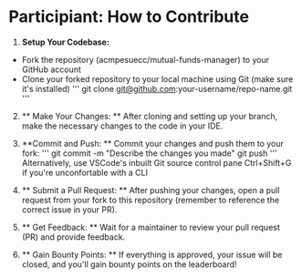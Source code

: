 # Participiant: How to Contribute
1. **Setup Your Codebase:**

- Fork the repository (acmpesuecc/mutual-funds-manager) to your GitHub account
- Clone your forked repository to your local machine using Git (make sure it's installed)
'''
git clone git@github.com:your-username/repo-name.git
'''
2. ** Make Your Changes: ** After cloning and setting up your branch, make the necessary changes to the code in your IDE.

3. **Commit and Push: ** Commit your changes and push them to your fork:
'''
git commit -m "Describe the changes you made"
git push
'''
Alternatively, use VSCode's inbuilt Git source control pane Ctrl+Shift+G if you're unconfortable with a CLI

4. ** Submit a Pull Request: ** After pushing your changes, open a pull request from your fork to this repository (remember to reference the correct issue in your PR).

5. ** Get Feedback: ** Wait for a maintainer to review your pull request (PR) and provide feedback.

6. ** Gain Bounty Points: ** If everything is approved, your issue will be closed, and you'll gain bounty points on the leaderboard!
